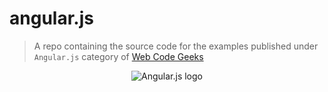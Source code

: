 # angular.js

> A repo containing the source code for the examples published under `Angular.js` category of [Web Code Geeks](http://www.webcodegeeks.com/category/javascript/angular-js/)

<p align="center">
<img src="http://goocreate.com/wp-content/uploads/sites/3/2014/09/angularjs-logo-trans.png?raw=true" alt="Angular.js logo">
</p>
